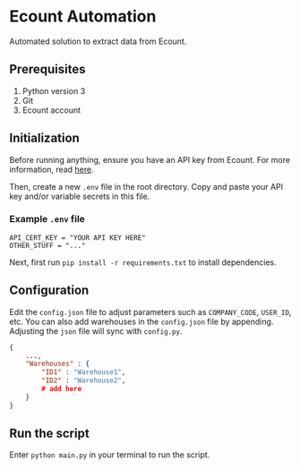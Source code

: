 # Ecount Automation
Automated solution to extract data from Ecount.

## Prerequisites
1. Python version 3
2. Git
3. Ecount account

## Initialization
Before running anything, ensure you have an API key from Ecount. For more information, read [here](https://sboapi.ecount.com/ECERP/OAPI/OAPIView?lan_type=en-PH#).

Then, create a new `.env` file in the root directory. Copy and paste your API key and/or variable secrets in this file.

### Example `.env` file

```
API_CERT_KEY = "YOUR API KEY HERE"
OTHER_STUFF = "..."
```

Next, first run `pip install -r requirements.txt` to install dependencies.

## Configuration
Edit the `config.json` file to adjust parameters such as `COMPANY_CODE`, `USER_ID`, etc. You can also add warehouses in the `config.json` file by appending. Adjusting the `json` file will sync with `config.py`.

```json
{
    ...,
    "Warehouses" : {
        "ID1" : "Warehouse1",
        "ID2" : "Warehouse2",
        # add here
    }
}
```

## Run the script
Enter `python main.py` in your terminal to run the script.